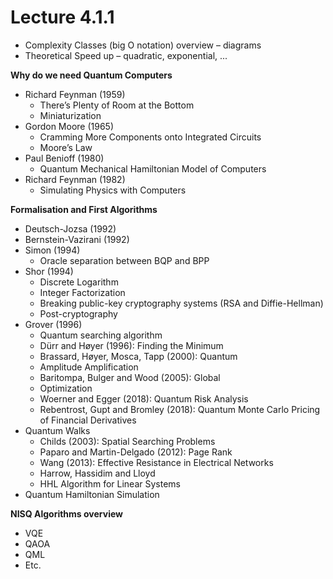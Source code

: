 # Lecture 4.1.1

- Complexity Classes (big O notation) overview – diagrams 
- Theoretical Speed up – quadratic, exponential, ...

**Why do we need Quantum Computers** 

- Richard Feynman (1959)
	- There’s Plenty of Room at the Bottom
	- Miniaturization
- Gordon Moore (1965)
	- Cramming More Components onto Integrated Circuits
	- Moore’s Law
- Paul Benioff (1980)
	- Quantum Mechanical Hamiltonian Model of Computers
- Richard Feynman (1982)
	- Simulating Physics with Computers 

**Formalisation and First Algorithms**

- Deutsch-Jozsa (1992)
- Bernstein-Vazirani (1992)
- Simon (1994)
	- Oracle separation between BQP and BPP
- Shor (1994)
	- Discrete Logarithm
	- Integer Factorization
	- Breaking public-key cryptography systems (RSA and Diffie-Hellman)
	- Post-cryptography
- Grover (1996)
	- Quantum searching algorithm
	- Dürr and Høyer (1996): Finding the Minimum
	- Brassard, Høyer, Mosca, Tapp (2000): Quantum
	- Amplitude Amplification
	- Baritompa, Bulger and Wood (2005): Global
	- Optimization
	- Woerner and Egger (2018): Quantum Risk Analysis
	- Rebentrost, Gupt and Bromley (2018): Quantum Monte Carlo Pricing of Financial Derivatives 
- Quantum Walks
	- Childs (2003): Spatial Searching Problems
	- Paparo and Martin-Delgado (2012): Page Rank
	- Wang (2013): Effective Resistance in Electrical Networks
	- Harrow, Hassidim and Lloyd
	- HHL Algorithm for Linear Systems
- Quantum Hamiltonian Simulation

**NISQ Algorithms overview**

- VQE
- QAOA
- QML
- Etc.